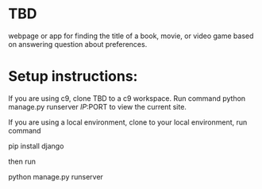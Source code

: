 # TBD
webpage or app for finding the title of a book, movie, or video game based on answering question about preferences.

# Setup instructions:
If you are using c9, clone TBD to a c9 workspace. Run command python manage.py runserver $IP:$PORT to view the current site.

If you are using a local environment, clone to your local environment, run command 

pip install django

then run

python manage.py runserver